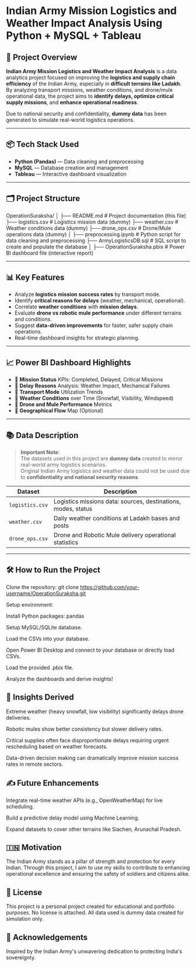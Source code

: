 # Indian Army Mission Logistics and Weather Impact Analysis Using Python + MySQL + Tableau

## 🚀 Project Overview
**Indian Army Mission Logistics and Weather Impact Analysis** is a data analytics project focused on improving the **logistics and supply chain efficiency** of the Indian Army, especially in **difficult terrains like Ladakh**.  
By analyzing transport missions, weather conditions, and drone/mule operational data, the project aims to **identify delays, optimize critical supply missions**, and **enhance operational readiness**.

Due to national security and confidentiality, **dummy data** has been generated to simulate real-world logistics operations.

---

## 📦 Tech Stack Used
- **Python (Pandas)** — Data cleaning and preprocessing
- **MySQL** — Database creation and management
- **Tableau** — Interactive dashboard visualization

---

## 🗂️ Project Structure
OperationSuraksha/
│
├── README.md                  # Project documentation (this file)
├── logistics.csv         # Logistics mission data (dummy)
├── weather.csv           # Weather conditions data (dummy)
├── drone_ops.csv         # Drone/Mule operations data (dummy)
│
├── preprocessing.ipynb           # Python script for data cleaning and preprocessing
├── ArmyLogisticsDB.sql         # SQL script to create and populate the database
│
├── OperationSuraksha.pbix      # Power BI dashboard file (interactive report)



---

## 📊 Key Features
- Analyze **logistics mission success rates** by transport mode.
- Identify **critical reasons for delays** (weather, mechanical, operational).
- Correlate **weather conditions** with **mission delays**.
- Evaluate **drone vs robotic mule performance** under different terrains and conditions.
- Suggest **data-driven improvements** for faster, safer supply chain operations.
- Real-time dashboard insights for strategic planning.

---

## 📈 Power BI Dashboard Highlights
- 📌 **Mission Status** KPIs: Completed, Delayed, Critical Missions
- 📌 **Delay Reasons** Analysis: Weather Impact, Mechanical Failures
- 📌 **Transport Mode** Utilization Trends
- 📌 **Weather Conditions** over Time (Snowfall, Visibility, Windspeed)
- 📌 **Drone and Mule Performance** Metrics
- 📌 **Geographical Flow** Map (Optional)

---

## 📚 Data Description
> **Important Note**:  
The datasets used in this project are **dummy data** created to mirror real-world army logistics scenarios.  
Original Indian Army logistics and weather data could not be used due to **confidentiality and national security reasons**.

| Dataset | Description |
|---------|-------------|
| `logistics.csv` | Logistics missions data: sources, destinations, modes, status |
| `weather.csv` | Daily weather conditions at Ladakh bases and posts |
| `drone_ops.csv` | Drone and Robotic Mule delivery operational statistics |

---

## 🛠️ How to Run the Project
Clone the repository:
   git clone https://github.com/your-username/OperationSuraksha.git

Setup environment:

   Install Python packages: pandas

   Setup MySQL/SQLite database.

   Load the CSVs into your database.

   Open Power BI Desktop and connect to your database or directly load CSVs.

   Load the provided .pbix file.

   Analyze the dashboards and derive insights!

## 🧠 Insights Derived
Extreme weather (heavy snowfall, low visibility) significantly delays drone deliveries.

Robotic mules show better consistency but slower delivery rates.

Critical supplies often face disproportionate delays requiring urgent rescheduling based on weather forecasts.

Data-driven decision making can dramatically improve mission success rates in remote sectors.

## ✍️ Future Enhancements
Integrate real-time weather APIs (e.g., OpenWeatherMap) for live scheduling.

Build a predictive delay model using Machine Learning.

Expand datasets to cover other terrains like Siachen, Arunachal Pradesh.

## 🇮🇳 Motivation
The Indian Army stands as a pillar of strength and protection for every Indian.
Through this project, I aim to use my skills to contribute to enhancing operational excellence and ensuring the safety of soldiers and citizens alike.

## 📜 License
This project is a personal project created for educational and portfolio purposes.
No license is attached. All data used is dummy data created for simulation only.

## 🙏 Acknowledgements
Inspired by the Indian Army's unwavering dedication to protecting India's sovereignty.



